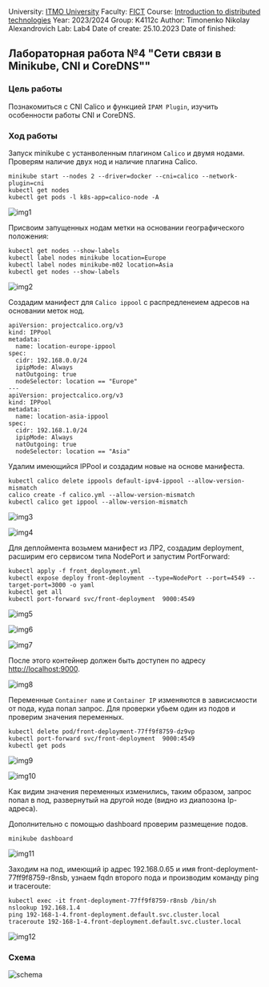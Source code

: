 University: [ITMO University](https://itmo.ru/ru/)
Faculty: [FICT](https://fict.itmo.ru)
Course: [Introduction to distributed technologies](https://github.com/itmo-ict-faculty/introduction-to-distributed-technologies)
Year: 2023/2024
Group: K4112c
Author: Timonenko Nikolay Alexandrovich
Lab: Lab4
Date of create: 25.10.2023
Date of finished: 

## Лабораторная работа №4 "Сети связи в Minikube, CNI и CoreDNS""
### Цель работы
Познакомиться с CNI Calico и функцией `IPAM Plugin`, изучить особенности работы CNI и CoreDNS.
### Ход работы
Запуск minikube с устанволенным плагином `Calico` и двумя нодами. Проверям наличие двух нод и наличие плагина Calico.
```
minikube start --nodes 2 --driver=docker --cni=calico --network-plugin=cni
kubectl get nodes
kubectl get pods -l k8s-app=calico-node -A
```
![img1](img/img1.png)

Присвоим запущенных нодам метки на основании географического положения:
```
kubectl get nodes --show-labels
kubectl label nodes minikube location=Europe
kubectl label nodes minikube-m02 location=Asia
kubectl get nodes --show-labels
```
![img2](img/img2.png)

Создадим манифест для `Calico ippool` с распредленеием адресов на основании меток нод.
```
apiVersion: projectcalico.org/v3
kind: IPPool
metadata:
  name: location-europe-ippool
spec:
  cidr: 192.168.0.0/24
  ipipMode: Always
  natOutgoing: true
  nodeSelector: location == "Europe"
---
apiVersion: projectcalico.org/v3
kind: IPPool
metadata:
  name: location-asia-ippool
spec:
  cidr: 192.168.1.0/24
  ipipMode: Always
  natOutgoing: true
  nodeSelector: location == "Asia"
```

Удалим имеющийся IPPool и создадим новые на основе манифеста.
```
kubectl calico delete ippools default-ipv4-ippool --allow-version-mismatch
calico create -f calico.yml --allow-version-mismatch
kubectl calico get ippool --allow-version-mismatch
```
![img3](img/img3.png)

![img4](img/img4.png)

Для деплоймента возьмем манифест из ЛР2, создадим deployment, расширим его сервисом типа NodePort и запустим PortForward:
```
kubectl apply -f front_deployment.yml
kubectl expose deploy front-deployment --type=NodePort --port=4549 --target-port=3000 -o yaml
kubectl get all
kubectl port-forward svc/front-deployment  9000:4549
```
![img5](img/img5.png)

![img6](img/img6.png)

![img7](img/img7.png)

После этого контейнер должен быть доступен по адресу [http://localhost:9000](http://localhost:9000).

![img8](img/img8.png)

Переменные `Container name` и `Container IP` изменяются в зависисмости от пода, куда попал запрос. Для проверки убьем один из подов и проверим значения переменных.
```
kubectl delete pod/front-deployment-77ff9f8759-dz9vp
kubectl port-forward svc/front-deployment  9000:4549
kubectl get pods
```
![img9](img/img9.png)

![img10](img/img10.png)

Как видим значения переменных изменились, таким образом, запрос попал в под, развернутый на другой ноде (видно из диапозона Ip-адреса).

Дополнительно с помощью dashboard проверим размещение подов.
```
minikube dashboard
```
![img11](img/img11.png)

Заходим на под, имеющий ip адрес 192.168.0.65 и имя front-deployment-77ff9f8759-r8nsb, узнаем fqdn второго пода и производим команду ping и traceroute:
```
kubectl exec -it front-deployment-77ff9f8759-r8nsb /bin/sh
nslookup 192.168.1.4
ping 192-168-1-4.front-deployment.default.svc.cluster.local
traceroute 192-168-1-4.front-deployment.default.svc.cluster.local
```
![img12](img/img12.png)

### Схема
![schema](img/schema.png)